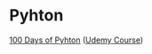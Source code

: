 # Pyhton

[100 Days of Pyhton](https://github.com/whzd/ff-learn/tree/main/python/100%20Days%20of%20Code) ([Udemy Course](https://farfetch.udemy.com/course/100-days-of-code/))
